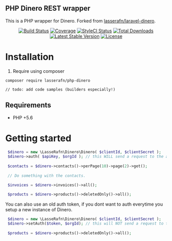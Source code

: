 ## PHP Dinero REST wrapper
This is a PHP wrapper for Dinero. Forked from [lasserafn/laravel-dinero](https://github.com/LasseRafn/laravel-dinero).
 
<p align="center"> 
<a href="https://travis-ci.org/LasseRafn/php-dinero"><img src="https://img.shields.io/travis/LasseRafn/php-dinero.svg?style=flat-square" alt="Build Status"></a>
<a href="https://coveralls.io/github/LasseRafn/php-dinero"><img src="https://img.shields.io/coveralls/LasseRafn/php-dinero.svg?style=flat-square" alt="Coverage"></a>
<a href="https://styleci.io/repos/99788725"><img src="https://styleci.io/repos/99788725/shield?branch=master" alt="StyleCI Status"></a>
<a href="https://packagist.org/packages/LasseRafn/php-dinero"><img src="https://img.shields.io/packagist/dt/LasseRafn/php-dinero.svg?style=flat-square" alt="Total Downloads"></a>
<a href="https://packagist.org/packages/LasseRafn/php-dinero"><img src="https://img.shields.io/packagist/v/LasseRafn/php-dinero.svg?style=flat-square" alt="Latest Stable Version"></a>
<a href="https://packagist.org/packages/LasseRafn/php-dinero"><img src="https://img.shields.io/packagist/l/LasseRafn/php-dinero.svg?style=flat-square" alt="License"></a>
</p>

# Installation

1. Require using composer
````
composer require lasserafn/php-dinero
````

`// todo: add code samples (builders especially!)`

## Requirements
* PHP +5.6

# Getting started
```` php
 $dinero = new \LasseRafn\Dinero\Dinero( $clientId, $clientSecret );
 $dinero->auth( $apiKey, $orgId ); // this WILL send a request to the auth API.
 
 $contacts = $dinero->contacts()->perPage(10)->page(2)->get();
 
 // Do something with the contacts.
````

```` php
 $invoices = $dinero->invoices()->all();
````

```` php
 $products = $dinero->products()->deletedOnly()->all();
````

You can also use an old auth token, if you dont want to auth everytime you setup a new instance of Dinero.

```` php
 $dinero = new \LasseRafn\Dinero\Dinero( $clientId, $clientSecret );
 $dinero->setAuth($token, $orgId); // this will NOT send a request to the auth API.
 
 $products = $dinero->products()->deletedOnly()->all();
````